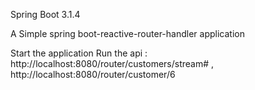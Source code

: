 Spring Boot 3.1.4

A Simple spring boot-reactive-router-handler application

Start the  application 
Run the api : http://localhost:8080/router/customers/stream# , http://localhost:8080/router/customer/6
